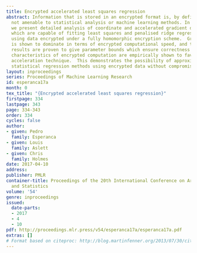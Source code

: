 ```yaml
---
title: Encrypted accelerated least squares regression
abstract: Information that is stored in an encrypted format is, by definition, usually
  not amenable to statistical analysis or machine learning methods. In this paper
  we present detailed analysis of coordinate and accelerated gradient descent algorithms
  which are capable of fitting least squares and penalised ridge regression models,
  using data encrypted under a fully homomorphic encryption scheme.  Gradient descent
  is shown to dominate in terms of encrypted computational speed, and theoretical
  results are proven to give parameter bounds which ensure correctness of decryption.  The
  characteristics of encrypted computation are empirically shown to favour a non-standard
  acceleration technique.  This demonstrates the possibility of approximating conventional
  statistical regression methods using encrypted data without compromising privacy.
layout: inproceedings
series: Proceedings of Machine Learning Research
id: esperanca17a
month: 0
tex_title: "{Encrypted accelerated least squares regression}"
firstpage: 334
lastpage: 343
page: 334-343
order: 334
cycles: false
author:
- given: Pedro
  family: Esperanca
- given: Louis
  family: Aslett
- given: Chris
  family: Holmes
date: 2017-04-10
address: 
publisher: PMLR
container-title: Proceedings of the 20th International Conference on Artificial Intelligence
  and Statistics
volume: '54'
genre: inproceedings
issued:
  date-parts:
  - 2017
  - 4
  - 10
pdf: http://proceedings.mlr.press/v54/esperanca17a/esperanca17a.pdf
extras: []
# Format based on citeproc: http://blog.martinfenner.org/2013/07/30/citeproc-yaml-for-bibliographies/
---
```

